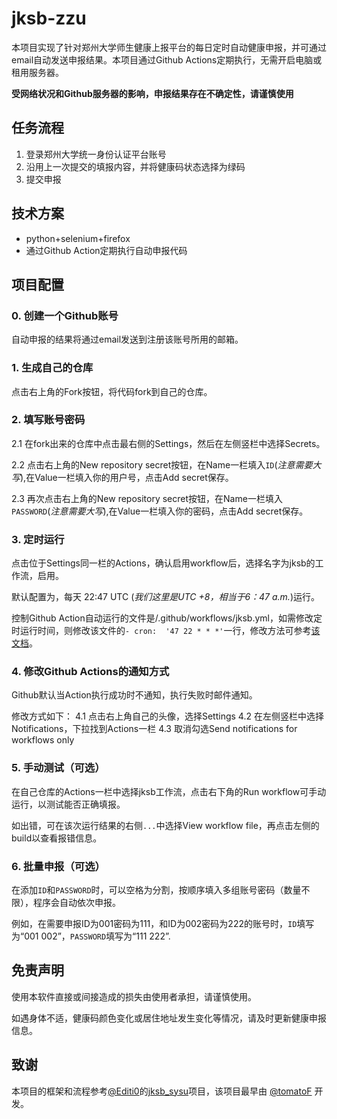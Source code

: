 # jksb-zzu

本项目实现了针对郑州大学师生健康上报平台的每日定时自动健康申报，并可通过email自动发送申报结果。本项目通过Github Actions定期执行，无需开启电脑或租用服务器。

**受网络状况和Github服务器的影响，申报结果存在不确定性，请谨慎使用**

## 任务流程

1. 登录郑州大学统一身份认证平台账号
2. 沿用上一次提交的填报内容，并将健康码状态选择为绿码
3. 提交申报


## 技术方案

- python+selenium+firefox
- 通过Github Action定期执行自动申报代码

## 项目配置

### 0. 创建一个Github账号

自动申报的结果将通过email发送到注册该账号所用的邮箱。

### 1. 生成自己的仓库

点击右上角的Fork按钮，将代码fork到自己的仓库。

### 2. 填写账号密码

2.1 在fork出来的仓库中点击最右侧的Settings，然后在左侧竖栏中选择Secrets。

2.2 点击右上角的New repository secret按钮，在Name一栏填入`ID`(*注意需要大写*),在Value一栏填入你的用户号，点击Add secret保存。

2.3 再次点击右上角的New repository secret按钮，在Name一栏填入`PASSWORD`(*注意需要大写*),在Value一栏填入你的密码，点击Add secret保存。

### 3. 定时运行

点击位于Settings同一栏的Actions，确认启用workflow后，选择名字为jksb的工作流，启用。

默认配置为，每天 22:47 UTC (*我们这里是UTC +8，相当于6：47 a.m.*)运行。

控制Github Action自动运行的文件是/.github/workflows/jksb.yml，如需修改定时运行时间，则修改该文件的`- cron:  '47 22 * * *'`一行，修改方法可参考[该文档](https://docs.github.com/en/actions/learn-github-actions/events-that-trigger-workflows#scheduled-events)。

### 4. 修改Github Actions的通知方式

Github默认当Action执行成功时不通知，执行失败时邮件通知。

修改方式如下：
4.1 点击右上角自己的头像，选择Settings
4.2 在左侧竖栏中选择Notifications，下拉找到Actions一栏
4.3 取消勾选Send notifications for workflows only

### 5. 手动测试（可选）

在自己仓库的Actions一栏中选择jksb工作流，点击右下角的Run workflow可手动运行，以测试能否正确填报。

如出错，可在该次运行结果的右侧`...`中选择View workflow file，再点击左侧的build以查看报错信息。

### 6. 批量申报（可选）

在添加`ID`和`PASSWORD`时，可以空格为分割，按顺序填入多组账号密码（数量不限），程序会自动依次申报。

例如，在需要申报ID为001密码为111，和ID为002密码为222的账号时，`ID`填写为“001 002”，`PASSWORD`填写为“111 222”.

## 免责声明

使用本软件直接或间接造成的损失由使用者承担，请谨慎使用。

如遇身体不适，健康码颜色变化或居住地址发生变化等情况，请及时更新健康申报信息。

## 致谢

本项目的框架和流程参考[@Editi0](https://github.com/Editi0)的[jksb_sysu](https://github.com/Editi0/jksb_sysu)项目，该项目最早由 [@tomatoF](https://github.com/tomatoF) 开发。